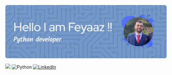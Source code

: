 ![Header](./feyaaz_header.png)

![][profile-sheild]
![Python][python-shield]
[![LinkedIn][linkedin-shield]][linkedin-url]


<!-- MARKDOWN LINKS & IMAGES -->
<!-- https://www.markdownguide.org/basic-syntax/#reference-style-links -->
[python-shield]: https://img.shields.io/badge/python-3670A0?style=for-the-badge&logo=python&logoColor=ffdd54
[linkedin-shield]: https://img.shields.io/badge/-LinkedIn-black.svg?style=for-the-badge&logo=linkedin&colorB=555
[linkedin-url]: https://www.linkedin.com/in/feyaaz-chishty/
[profile-sheild]: https://komarev.com/ghpvc/?username=Feyfeyyy&label=Profile%20Visits&color=blue&style=for-the-badge

<!---
Feyfeyyy/Feyfeyyy is a ✨ special ✨ repository because its `README.md` (this file) appears on your GitHub profile.
You can click the Preview link to take a look at your changes.
--->
